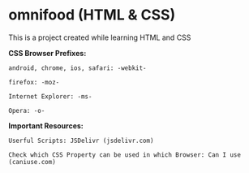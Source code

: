 # omnifood (HTML & CSS)
 
This is a project created while learning HTML and CSS

**CSS Browser Prefixes:**

    android, chrome, ios, safari: -webkit-

    firefox: -moz-

    Internet Explorer: -ms-

    Opera: -o-


**Important Resources:**

    Userful Scripts: JSDelivr (jsdelivr.com)

    Check which CSS Property can be used in which Browser: Can I use (caniuse.com)